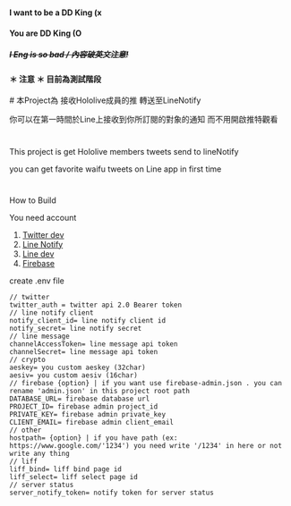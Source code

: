 #
<h4> I want to be a DD King (x </h4>
<h4> You are DD King (O </h4>
<h5> <s> I Eng is so bad / 內容破英文注意!</s></h5>

<h4>＊ 注意 ＊ 目前為測試階段 </h4>
#       
本Project為 接收Hololive成員的推 轉送至LineNotify      

你可以在第一時間於Line上接收到你所訂閱的對象的通知 而不用開啟推特觀看
# 
This project is get Hololive members tweets send to lineNotify

you can get favorite waifu tweets on Line app in first time 
#
How to Build       

You need account 

1. [Twitter dev](https://developer.twitter.com/en)
2. [Line Notify](https://notify-bot.line.me/en/)
3. [Line dev](https://developers.line.biz/en/)
4. [Firebase](https://firebase.google.com/)

create .env file
```
// twitter
twitter_auth = twitter api 2.0 Bearer token 
// line notify client       
notify_client_id= line notify client id 
notify_secret= line notify secret 
// line message
channelAccessToken= line message api token 
channelSecret= line message api token
// crypto
aeskey= you custom aeskey (32char)
aesiv= you custom aesiv (16char)
// firebase {option} | if you want use firebase-admin.json . you can rename 'admin.json' in this project root path
DATABASE_URL= firebase database url
PROJECT_ID= firebase admin project_id
PRIVATE_KEY= firebase admin private_key
CLIENT_EMAIL= firebase admin client_email
// other
hostpath= {option} | if you have path (ex: https://www.google.com/'1234') you need write '/1234' in here or not write any thing
// liff
liff_bind= liff bind page id 
liff_select= liff select page id
// server status
server_notify_token= notify token for server status
```
